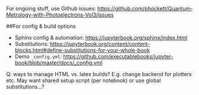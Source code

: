 
For ongoing stuff, use Github issues: https://github.com/phockett/Quantum-Metrology-with-Photoelectrons-Vol3/issues

##For config & build options

- Sphinx config & automation: https://jupyterbook.org/sphinx/index.html
- Substitutions: https://jupyterbook.org/content/content-blocks.html#define-substitutions-for-your-whole-book
- Demo `_config.yml`: https://github.com/executablebooks/jupyter-book/blob/master/docs/_config.yml

Q: ways to manage HTML vs. latex builds? E.g. change backend for plotters etc. May want shared setup script (per notebook) or use global substitutions...?
